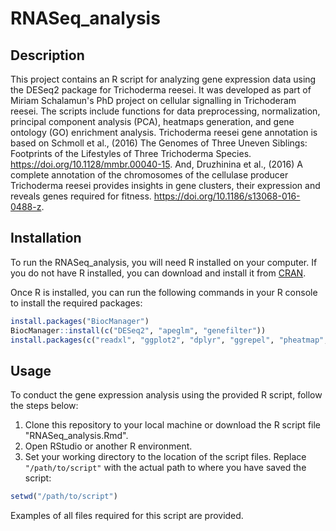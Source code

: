 # RNASeq_analysis
 
## Description
This project contains an R script for analyzing gene expression data using the DESeq2 package for Trichoderma reesei. It was developed as part of Miriam Schalamun's PhD project on cellular signalling in Trichoderam reesei. The scripts include functions for data preprocessing, normalization, principal component analysis (PCA), heatmaps generation, and gene ontology (GO) enrichment analysis. 
Trichoderma reesei gene annotation is based on Schmoll et al., (2016) The Genomes of Three Uneven Siblings: Footprints of the Lifestyles of Three Trichoderma Species. https://doi.org/10.1128/mmbr.00040-15. And, Druzhinina et al., (2016) A complete annotation of the chromosomes of the cellulase producer Trichoderma reesei provides insights in gene clusters, their expression and reveals genes required for fitness. https://doi.org/10.1186/s13068-016-0488-z. 
 

## Installation

To run the RNASeq_analysis, you will need R installed on your computer. If you do not have R installed, you can download and install it from [CRAN](https://cran.r-project.org/).

Once R is installed, you can run the following commands in your R console to install the required packages:

```R
install.packages("BiocManager")
BiocManager::install(c("DESeq2", "apeglm", "genefilter"))
install.packages(c("readxl", "ggplot2", "dplyr", "ggrepel", "pheatmap", "RColorBrewer", "gplots", "tidyverse", "edgeR", "matrixStats", "xlsx", "dendextend", "topGO", "rrvgo"))
```

## Usage 
To conduct the gene expression analysis using the provided R script, follow the steps below:
1. Clone this repository to your local machine or download the R script file "RNASeq_analysis.Rmd".
2. Open RStudio or another R environment.
3. Set your working directory to the location of the script files. Replace `"/path/to/script"` with the actual path to where you have saved the script:

```R
setwd("/path/to/script")
```
Examples of all files required for this script are provided.  
